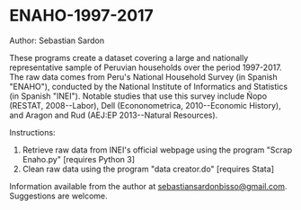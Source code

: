 # ENAHO-1997-2017
Author: Sebastian Sardon

These programs create a dataset covering a large and nationally representative sample of Peruvian households over the period 1997-2017. The raw data comes from Peru's National Household Survey (in Spanish "ENAHO"), conducted by the National Institute of Informatics and Statistics (in Spanish "INEI"). Notable studies that use this survey include Ñopo (RESTAT, 2008--Labor), Dell (Econonometrica, 2010--Economic History), and Aragon and Rud (AEJ:EP 2013--Natural Resources).

Instructions:
1. Retrieve raw data from INEI's official webpage using the program "Scrap Enaho.py" [requires Python 3]
2. Clean raw data using the program "data creator.do" [requires Stata]

Information available from the author at sebastiansardonbisso@gmail.com. Suggestions are welcome.
